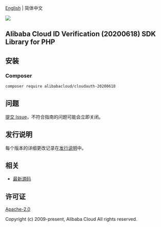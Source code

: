 [English](README.md) | 简体中文

![](https://aliyunsdk-pages.alicdn.com/icons/AlibabaCloud.svg)

## Alibaba Cloud ID Verification (20200618) SDK Library for PHP

## 安装

### Composer

```bash
composer require alibabacloud/cloudauth-20200618
```

## 问题

[提交 Issue](https://github.com/aliyun/alibabacloud-sdk/issues/new)，不符合指南的问题可能会立即关闭。

## 发行说明

每个版本的详细更改记录在[发行说明](./ChangeLog.txt)中。

## 相关

* [最新源码](https://github.com/aliyun/alibabacloud-sdk)

## 许可证

[Apache-2.0](http://www.apache.org/licenses/LICENSE-2.0)

Copyright (c) 2009-present, Alibaba Cloud All rights reserved.
